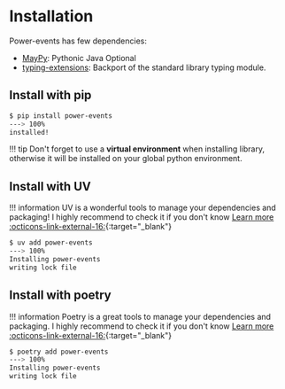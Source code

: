 # Installation

Power-events has few dependencies:

* [MayPy](https://mletrone.github.io/maypy/): Pythonic Java Optional
* [typing-extensions](https://pypi.org/project/typing-extensions/): Backport of the standard library typing module.

## Install with pip

<!-- termynal -->
```bash
$ pip install power-events
---> 100%
installed!
```
!!! tip
    Don't forget to use a **virtual environment** when installing library,
    otherwise it will be installed on your global python environment.

## Install with UV

!!! information
    UV is a wonderful tools to manage your dependencies and packaging!
    I highly recommend to check it if you don't know [Learn more :octicons-link-external-16:](https://docs.astral.sh/uv/){:target="_blank"}

<!-- termynal -->
```bash
$ uv add power-events
---> 100%
Installing power-events
writing lock file
```

## Install with poetry

!!! information
    Poetry is a great tools to manage your dependencies and packaging.
    I highly recommend to check it if you don't know [Learn more :octicons-link-external-16:](https://python-poetry.org/docs/){:target="_blank"}


<!-- termynal -->
```bash
$ poetry add power-events
---> 100%
Installing power-events
writing lock file
```
